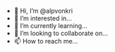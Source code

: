 - 👋 Hi, I’m @alpvonkri
- 👀 I’m interested in...
- 🌱 I’m currently learning...
- 💞️ I’m looking to collaborate on...
- 📫 How to reach me...

<!---
alpvonkri/alpvonkri is a ✨ special ✨ repository because its `README.md` (this file) appears on your GitHub profile.
You can click the Preview link to take a look at your changes.
--->
